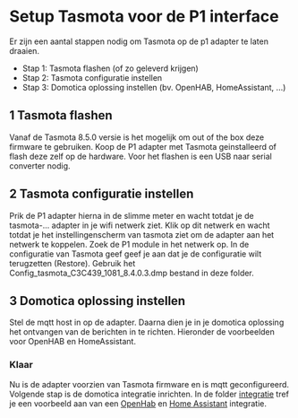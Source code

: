 # Setup Tasmota voor de P1 interface
Er zijn een aantal stappen nodig om Tasmota op de p1 adapter te laten draaien.
- Stap 1: Tasmota flashen (of zo geleverd krijgen)
- Stap 2: Tasmota configuratie instellen
- Stap 3: Domotica oplossing instellen (bv. OpenHAB, HomeAssistant, ...)

## 1 Tasmota flashen
Vanaf de Tasmota 8.5.0 versie is het mogelijk om out of the box deze firmware te gebruiken. Koop de P1 adapter met Tasmota geinstalleerd of flash deze zelf op de hardware. Voor het flashen is een USB naar serial converter nodig.

## 2 Tasmota configuratie instellen
Prik de P1 adapter hierna in de slimme meter en wacht totdat je de tasmota-... adapter in je wifi netwerk ziet.
Klik op dit netwerk en wacht totdat je het instellingenscherm van tasmota ziet om de adapter aan het netwerk te koppelen.
Zoek de P1 module in het netwerk op.
In de configuratie van Tasmota geef geef je aan dat je de configuratie wilt terugzetten (Restore).
Gebruik het Config_tasmota_C3C439_1081_8.4.0.3.dmp bestand in deze folder.

## 3 Domotica oplossing instellen 
Stel de mqtt host in op de adapter.
Daarna dien je in je domotica oplossing het ontvangen van de berichten in te richten. Hieronder de voorbeelden voor OpenHAB en HomeAssistant.

### Klaar
Nu is de adapter voorzien van Tasmota firmware en is mqtt geconfigureerd. Volgende stap is de domotica integratie inrichten. In de folder [integratie](../integratie) tref je een voorbeeld aan van een [OpenHab](../integratie/openhab/README.md) en [Home Assistant](../integratie/home_assistant/README.md) integratie.